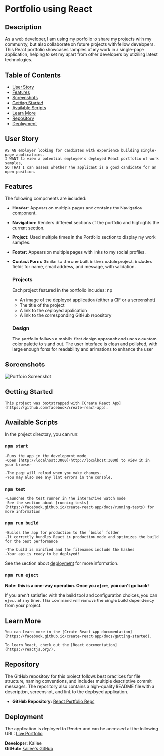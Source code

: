 # Portfolio using React

## Description

As a web developer, I am using my porfolio to share my projects with my community, but also collaborate on future projects with fellow developers. This React portfolio showcases samples of my work in a single-page application, helping to set my apart from other developers by utiziling latest technologies. 

## Table of Contents

- [User Story](#user-story)
- [Features](#features)
- [Screenshots](#screenshots)
- [Getting Started](#getting-started)
- [Available Scripts](#available-scripts)
- [Learn More](#learn-more)
- [Repository](#repository)
- [Deployment](#deployment)


## User Story

    AS AN employer looking for candiates with experience building single-page applicatoins, 
    I WANT to view a potential employee's deployed React portfolio of work samples, 
    SO THAT I can assess whether the applicant is a good candidate for an open position. 

## Features
    
The following components are included: 

- **Header:** Appears on multiple pages and contains the Navigation component.
- **Navigation:** Renders different sections of the portfolio and highlights the current section.
 - **Project:** Used multiple times in the Portfolio section to display my work samples.
- **Footer:** Appears on multiple pages with links to my social profiles.
 - **Contact Form:** Similar to the one built in the module project, includes fields for name, email address, and message, with validation.

    ### Projects

    Each project featured in the portfolio includes:
np
    - An image of the deployed application (either a GIF or a screenshot)
    - The title of the project
    - A link to the deployed application
    - A link to the corresponding GitHub repository

    ### Design

    The portfolio follows a mobile-first design approach and uses a custom color palette to stand out. The user interface is clean and polished, with large enough fonts for readability and animations to enhance the user 

## Screenshots

![Portfolio Screenshot](https://your-screenshot-url.com)

## Getting Started

    This project was bootstrapped with [Create React App](https://github.com/facebook/create-react-app).

## Available Scripts

In the project directory, you can run:

### `npm start`

    -Runs the app in the development mode
    -Open [http://localhost:3000](http://localhost:3000) to view it in your browser

    -The page will reload when you make changes.
    -You may also see any lint errors in the console.

### `npm test`

    -Launches the test runner in the interactive watch mode
    -See the section about [running tests](https://facebook.github.io/create-react-app/docs/running-tests) for more information

### `npm run build`

    -Builds the app for production to the `build` folder
    -It correctly bundles React in production mode and optimizes the build for the best performance

    -The build is minified and the filenames include the hashes
    -Your app is ready to be deployed!

See the section about [deployment](https://facebook.github.io/create-react-app/docs/deployment) for more information.

### `npm run eject`

**Note: this is a one-way operation. Once you `eject`, you can't go back!**

If you aren't satisfied with the build tool and configuration choices, you can `eject` at any time. This command will remove the single build dependency from your project.


## Learn More

    You can learn more in the [Create React App documentation](https://facebook.github.io/create-react-app/docs/getting-started).

    To learn React, check out the [React documentation](https://reactjs.org/).


## Repository

The GitHub repository for this project follows best practices for file structure, naming conventions, and includes multiple descriptive commit messages. The repository also contains a high-quality README file with a description, screenshot, and link to the deployed application.

- **GitHub Repository:** [React Portfolio Repo](https://github.com/your-username/react-portfolio)

## Deployment

The application is deployed to Render and can be accessed at the following URL: [Live Portfolio](https://your-netlify-deployment-url.com)

**Developer:** Kailee  
**GitHub:** [Kailee's GitHub](https://github.com/kaileesegarra)  